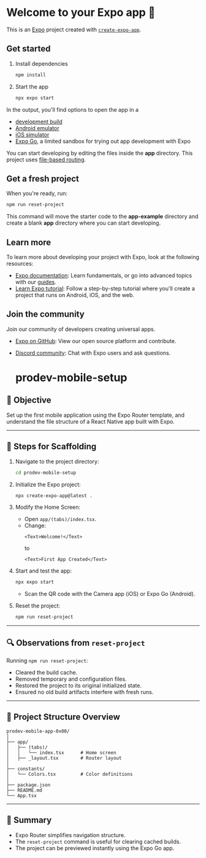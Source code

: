 # Welcome to your Expo app 👋

This is an [Expo](https://expo.dev) project created with [`create-expo-app`](https://www.npmjs.com/package/create-expo-app).

## Get started

1. Install dependencies

   ```bash
   npm install
   ```

2. Start the app

   ```bash
   npx expo start
   ```

In the output, you'll find options to open the app in a

- [development build](https://docs.expo.dev/develop/development-builds/introduction/)
- [Android emulator](https://docs.expo.dev/workflow/android-studio-emulator/)
- [iOS simulator](https://docs.expo.dev/workflow/ios-simulator/)
- [Expo Go](https://expo.dev/go), a limited sandbox for trying out app development with Expo

You can start developing by editing the files inside the **app** directory. This project uses [file-based routing](https://docs.expo.dev/router/introduction).

## Get a fresh project

When you're ready, run:

```bash
npm run reset-project
```

This command will move the starter code to the **app-example** directory and create a blank **app** directory where you can start developing.

## Learn more

To learn more about developing your project with Expo, look at the following resources:

- [Expo documentation](https://docs.expo.dev/): Learn fundamentals, or go into advanced topics with our [guides](https://docs.expo.dev/guides).
- [Learn Expo tutorial](https://docs.expo.dev/tutorial/introduction/): Follow a step-by-step tutorial where you'll create a project that runs on Android, iOS, and the web.

## Join the community

Join our community of developers creating universal apps.

- [Expo on GitHub](https://github.com/expo/expo): View our open source platform and contribute.
- [Discord community](https://chat.expo.dev): Chat with Expo users and ask questions.
   



   # prodev-mobile-setup

## 📱 Objective
Set up the first mobile application using the Expo Router template, and understand the file structure of a React Native app built with Expo.

---

## 🧩 Steps for Scaffolding

1. Navigate to the project directory:
   ```bash
   cd prodev-mobile-setup
   ```

2. Initialize the Expo project:
   ```bash
   npx create-expo-app@latest .
   ```

3. Modify the Home Screen:
   - Open `app/(tabs)/index.tsx`.
   - Change:
     ```tsx
     <Text>Welcome!</Text>
     ```
     to
     ```tsx
     <Text>First App Created</Text>
     ```

4. Start and test the app:
   ```bash
   npx expo start
   ```
   - Scan the QR code with the Camera app (iOS) or Expo Go (Android).

5. Reset the project:
   ```bash
   npm run reset-project
   ```

---

## 🔍 Observations from `reset-project`

Running `npm run reset-project`:
- Cleared the build cache.
- Removed temporary and configuration files.
- Restored the project to its original initialized state.
- Ensured no old build artifacts interfere with fresh runs.

---

## 📁 Project Structure Overview

```
prodev-mobile-app-0x00/
│
├── app/
│   ├── (tabs)/
│   │   └── index.tsx      # Home screen
│   ├── _layout.tsx        # Router layout
│
├── constants/
│   └── Colors.tsx         # Color definitions
│
├── package.json
├── README.md
└── App.tsx
```

---

## 🧠 Summary

- Expo Router simplifies navigation structure.
- The `reset-project` command is useful for clearing cached builds.
- The project can be previewed instantly using the Expo Go app.